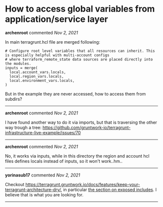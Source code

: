# How to access global variables from application/service layer

**archenroot** commented *Nov 2, 2021*

In main terragrunt.hcl file are merged following:
```
# Configure root level variables that all resources can inherit. This is especially helpful with multi-account configs
# where terraform_remote_state data sources are placed directly into the modules.
inputs = merge(
  local.account_vars.locals,
  local.region_vars.locals,
  local.environment_vars.locals,
)
```

But in the example they are never accessed, how to access them from subdirs?
<br />
***


**archenroot** commented *Nov 2, 2021*

I have found another way to do it via imports, but that is traversing the other way trough a tree:
https://github.com/gruntwork-io/terragrunt-infrastructure-live-example/issues/70
***

**archenroot** commented *Nov 2, 2021*

No, it works via inputs, while in this directory the region and account hcl files defines locals instead of inputs, so it won't work..hm..
***

**yorinasub17** commented *Nov 2, 2021*

Checkout https://terragrunt.gruntwork.io/docs/features/keep-your-terragrunt-architecture-dry/, in particular [the section on exposed includes](https://terragrunt.gruntwork.io/docs/features/keep-your-terragrunt-architecture-dry/#using-exposed-includes-to-override-common-configurations). I believe that is what you are looking for.
***

